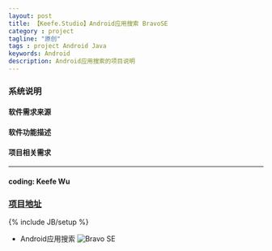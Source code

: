 ```yaml
---
layout: post
title: 【Keefe.Studio】Android应用搜索 BravoSE
category : project
tagline: "原创"
tags : project Android Java
keywords: Android
description: Android应用搜索的项目说明
---
```

### 系统说明
#### 软件需求来源

#### 软件功能描述

#### 项目相关需求

***
#### coding: Keefe Wu
### [项目地址](http://weibo.com/bravose)

{% include JB/setup %}

- Android应用搜索 ![Bravo SE]({{BLOG_IMG}}bravose.jpg)
